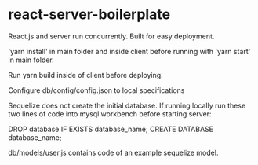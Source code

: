 # react-server-boilerplate
React.js and server run concurrently. Built for easy deployment.

'yarn install' in main folder and inside client before running with 'yarn start' in main folder.

Run yarn build inside of client before deploying.

Configure db/config/config.json to local specifications

Sequelize does not create the initial database.  If running locally run these two lines of code into mysql workbench before starting server:

DROP database IF EXISTS database_name;
CREATE DATABASE database_name;

db/models/user.js contains code of an example sequelize model.